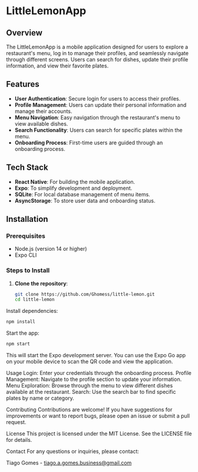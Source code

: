 # LittleLemonApp

## Overview

The LittleLemonApp is a mobile application designed for users to explore a restaurant's menu, log in to manage their profiles, and seamlessly navigate through different screens. Users can search for dishes, update their profile information, and view their favorite plates.

## Features

- **User Authentication**: Secure login for users to access their profiles.
- **Profile Management**: Users can update their personal information and manage their accounts.
- **Menu Navigation**: Easy navigation through the restaurant's menu to view available dishes.
- **Search Functionality**: Users can search for specific plates within the menu.
- **Onboarding Process**: First-time users are guided through an onboarding process.

## Tech Stack

- **React Native**: For building the mobile application.
- **Expo**: To simplify development and deployment.
- **SQLite**: For local database management of menu items.
- **AsyncStorage**: To store user data and onboarding status.

## Installation

### Prerequisites

- Node.js (version 14 or higher)
- Expo CLI

### Steps to Install

1. **Clone the repository**:

   ```bash
   git clone https://github.com/Ghomess/little-lemon.git
   cd little-lemon
   
Install dependencies:

   ```bash
   npm install
   ```
Start the app:
   ```bash
   npm start
   ```
This will start the Expo development server. You can use the Expo Go app on your mobile device to scan the QR code and view the application.

Usage
  Login: Enter your credentials through the onboarding process.
  Profile Management: Navigate to the profile section to update your information.
  Menu Exploration: Browse through the menu to view different dishes available at the restaurant.
  Search: Use the search bar to find specific plates by name or category.

Contributing
  Contributions are welcome! If you have suggestions for improvements or want to report bugs, please open an issue or submit a pull request.

License
This project is licensed under the MIT License. See the LICENSE file for details.

Contact
For any questions or inquiries, please contact:

Tiago Gomes - tiago.a.gomes.business@gmail.com
